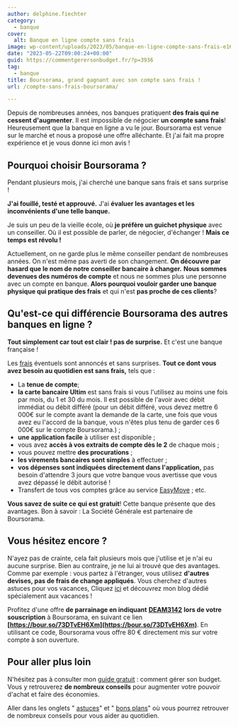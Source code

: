 ```yaml
---
author: delphine.fiechter
category:
  - banque
cover:
  alt: Banque en ligne compte sans frais
image: wp-content/uploads/2023/05/banque-en-ligne-compte-sans-frais-e1684745280882.png
date: "2023-05-22T09:00:24+00:00"
guid: https://commentgerersonbudget.fr/?p=3936
tag:
  - banque
title: Boursorama, grand gagnant avec son compte sans frais !
url: /compte-sans-frais-boursorama/

---
```

Depuis de nombreuses années, nos banques pratiquent **des frais qui ne cessent d'augmenter**. Il est impossible de négocier **un compte sans frais**! Heureusement que la banque en ligne a vu le jour. Boursorama est venue sur le marché et nous a proposé une offre alléchante. Et j'ai fait ma propre expérience et je vous donne ici mon avis !

## Pourquoi choisir Boursorama ?

Pendant plusieurs mois, j'ai cherché une banque sans frais et sans surprise !

**J'ai fouillé, testé et approuvé.** J'ai **évaluer les avantages et les inconvénients d'une telle banque.**

Je suis un peu de la vieille école, où **je préfère un guichet physique** avec un conseiller. Où il est possible de parler, de négocier, d'échanger ! **Mais ce temps est révolu !**

Actuellement, on ne garde plus le même conseiller pendant de nombreuses années. On n'est même pas averti de son changement. **On découvre par hasard que le nom de notre conseiller bancaire à changer.** **Nous sommes devenues des numéros de compte** et nous ne sommes plus une personne avec un compte en banque. **Alors pourquoi vouloir garder une banque physique qui pratique des frais** et qui n'est **pas proche de ces clients**?

## Qu'est-ce qui différencie Boursorama des autres banques en ligne ?

**Tout simplement car tout est clair ! pas de surprise.** Et c'est une banque française !

Les [frais](https://www.boursorama.com/content/brochure_tarifaire/boursorama_bt.pdf "frais") éventuels sont annoncés et sans surprises. **Tout ce dont vous avez besoin au quotidien est sans frais,** tels que :

- La **tenue de compte**;
- **la carte bancaire Ultim** est sans frais si vous l'utilisez au moins une fois par mois, du 1 et 30 du mois. Il est possible de l'avoir avec débit immédiat ou débit différé (pour un débit différé, vous devez mettre 6 000€ sur le compte avant la demande de la carte, une fois que vous avez eu l'accord de la banque, vous n'êtes plus tenu de garder ces 6 000€ sur le compte Boursorama.) ;
- **une application facile** à utiliser est disponible ;
- vous avez **accès à vos extraits de compte dès le 2** de chaque mois ;
- vous pouvez mettre **des procurations** ;
- **les virements bancaires sont simples** à effectuer ;
- **vos dépenses sont indiquées directement dans l'application,** pas besoin d'attendre 3 jours que votre banque vous avertisse que vous avez dépassé le débit autorisé !
- Transfert de tous vos comptes grâce au service [EasyMove](https://www.boursorama-banque.com/banque/mobilite-bancaire-changer-de-banque#:~:text=Boursorama%20Banque%20prend%20en%20charge,temps%20pour%20faire%20autre%20chose%20! "EasyMove") ; etc.

**Vous savez de suite ce qui est gratuit**! Cette banque présente que des avantages. Bon à savoir : La Société Générale est partenaire de Boursorama.

## Vous hésitez encore ?

N'ayez pas de crainte, cela fait plusieurs mois que j'utilise et je n'ai eu aucune surprise. Bien au contraire, je ne lui ai trouvé que des avantages. Comme par exemple : vous partez à l'étranger, vous utilisez **d'autres devises, pas de frais de change appliqués**. Vous cherchez d'autres astuces pour vos vacances, Cliquez [ici](http://organiser-son-voyage.com) et découvrez mon blog dédié spécialement aux vacances !

Profitez d'une offre **de parrainage en indiquant** [**DEAM3142**](https://www.boursorama-banque.com/bon-plan/parrainage-boursorama-banque "") **lors de votre souscription** à Boursorama, en suivant ce lien **[https://bour.so/73DTvEH6Xm](https://bour.so/73DTvEH6Xm)**. En utilisant ce code, Boursorama vous offre 80 € directement mis sur votre compte à son ouverture.

## Pour aller plus loin

N'hésitez pas à consulter mon [guide gratuit](https://commentgerersonbudget.fr/guide-joindre-les-deux-bouts/ "Joindre les deux bouts, pour vous un challenge ?") : comment gérer son budget. Vous y retrouverez **de nombreux conseils** pour augmenter votre pouvoir d'achat et faire des économies.

Aller dans les onglets " [astuces](https://commentgerersonbudget.fr/sujet/astuces/)" et " [bons plans](https://commentgerersonbudget.fr/sujet/bons-plans/ "bons plans")" où vous pourrez retrouver de nombreux conseils pour vous aider au quotidien.
